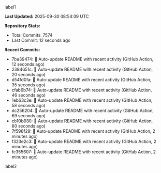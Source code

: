 
label1 
<!-- ACTIVITY_START -->
**Last Updated:** 2025-09-30 08:54:09 UTC

**Repository Stats:**
- Total Commits: 7574
- Last Commit: 12 seconds ago

**Recent Commits:**
- 7be39474: 🤖 Auto-update README with recent activity (GitHub Action, 12 seconds ago)
- 2384651c: 🤖 Auto-update README with recent activity (GitHub Action, 20 seconds ago)
- d54fd0fa: 🤖 Auto-update README with recent activity (GitHub Action, 35 seconds ago)
- cfab6b74: 🤖 Auto-update README with recent activity (GitHub Action, 46 seconds ago)
- 1eb63c3e: 🤖 Auto-update README with recent activity (GitHub Action, 58 seconds ago)
- dc256204: 🤖 Auto-update README with recent activity (GitHub Action, 69 seconds ago)
- cb10b980: 🤖 Auto-update README with recent activity (GitHub Action, 80 seconds ago)
- 7f598f29: 🤖 Auto-update README with recent activity (GitHub Action, 2 minutes ago)
- f323e2c3: 🤖 Auto-update README with recent activity (GitHub Action, 2 minutes ago)
- fe355607: 🤖 Auto-update README with recent activity (GitHub Action, 2 minutes ago)
<!-- ACTIVITY_END -->

label2
